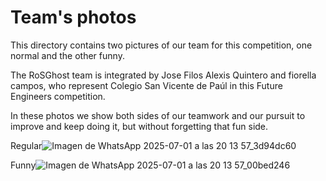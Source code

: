 Team's photos
====

This directory contains two pictures of our team for this competition, one normal and the other funny.

The RoSGhost team is integrated by Jose Filos Alexis Quintero and fiorella campos, who represent Colegio San Vicente de Paúl in this Future Engineers competition.

In these photos we show both sides of our teamwork and our pursuit to improve and keep doing it, but without forgetting that fun side.

Regular![Imagen de WhatsApp 2025-07-01 a las 20 13 57_3d94dc60](https://github.com/user-attachments/assets/9f558b08-c420-404a-bd72-ba8de435a224)


Funny![Imagen de WhatsApp 2025-07-01 a las 20 13 57_00bed246](https://github.com/user-attachments/assets/3cc656de-f48e-4e14-b697-59d420293a33)

